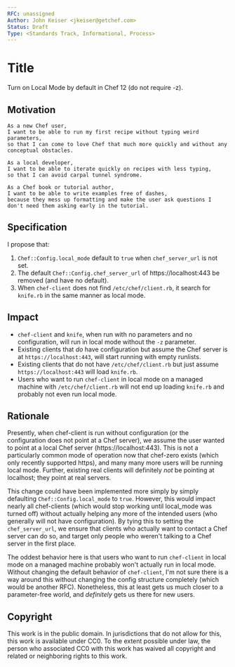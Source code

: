 ```yaml
---
RFC: unassigned
Author: John Keiser <jkeiser@getchef.com>
Status: Draft
Type: <Standards Track, Informational, Process>
---
```


# Title

Turn on Local Mode by default in Chef 12 (do not require -z).

## Motivation

    As a new Chef user,
    I want to be able to run my first recipe without typing weird parameters,
    so that I can come to love Chef that much more quickly and without any conceptual obstacles.

    As a local developer,
    I want to be able to iterate quickly on recipes with less typing,
    so that I can avoid carpal tunnel syndrome.

    As a Chef book or tutorial author,
    I want to be able to write examples free of dashes,
    because they mess up formatting and make the user ask questions I don't need them asking early in the tutorial.

## Specification

I propose that:
1. `Chef::Config.local_mode` default to `true` when `chef_server_url` is not set.
2. The default `Chef::Config.chef_server_url` of https://localhost:443 be removed (and have no default).
3. When `chef-client` does not find `/etc/chef/client.rb`, it search for `knife.rb` in the same manner as local mode.

## Impact

- `chef-client` and `knife`, when run with no parameters and no configuration, will run in local mode without the `-z` parameter.
- Existing clients that *do* have configuration but assume the Chef server is at `https://localhost:443`, will start running with empty runlists.
- Existing clients that do not have `/etc/chef/client.rb` but just assume `https://localhost:443` will load `knife.rb`.
- Users who want to run `chef-client` in local mode on a managed machine with `/etc/chef/client.rb` will not end up loading `knife.rb` and probably not even run local mode.

## Rationale

Presently, when chef-client is run without configuration (or the configuration does not point at a Chef server), we assume the user wanted to point at a local Chef server (https://localhost:443).  This is not a particularly common mode of operation now that chef-zero exists (which only recently supported https), and many many more users will be running local mode.  Further, existing real clients will definitely *not* be pointing at localhost; they point at real servers.

This change could have been implemented more simply by simply defaulting `Chef::Config.local_mode` to `true`.  However, this would impact nearly all chef-clients (which would stop working until local_mode was turned off) without actually helping any more of the intended users (who generally will not have configuration).  By tying this to setting the `chef_server_url`, we ensure that clients who actually want to contact a Chef server can do so, and target only people who weren't talking to a Chef server in the first place.

The oddest behavior here is that users who want to run `chef-client` in local mode on a managed machine probably won't actually run in local mode.  Without changing the default behavior of `chef-client`, I'm not sure there is a way around this without changing the config structure completely (which would be another RFC).  Nonetheless, this at least gets us much closer to a parameter-free world, and *definitely* gets us there for new users.

## Copyright

This work is in the public domain. In jurisdictions that do not allow for this,
this work is available under CC0. To the extent possible under law, the person
who associated CC0 with this work has waived all copyright and related or
neighboring rights to this work.

```
